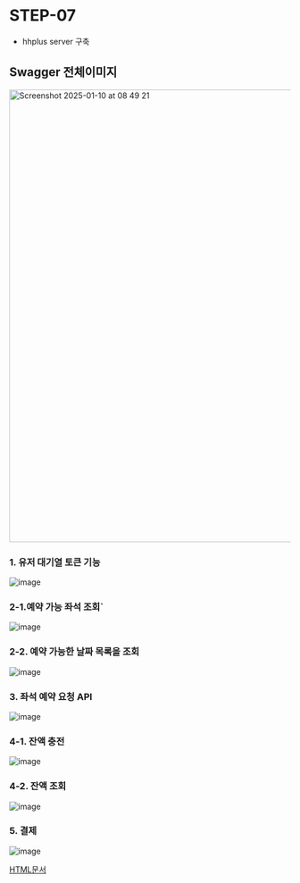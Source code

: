 # STEP-07
- hhplus server 구축

## Swagger 전체이미지
<img width="811" alt="Screenshot 2025-01-10 at 08 49 21" src="https://github.com/user-attachments/assets/2d6504a0-6e1f-4d0d-9ec8-4723ade9466a" />

### 1. 유저 대기열 토큰 기능 
![image](https://github.com/user-attachments/assets/d58f899b-a909-4480-a4ba-b432b2c9035f)

### 2-1.예약 가능 좌석 조회`
![image](https://github.com/user-attachments/assets/d0e294c6-46f9-4f69-b823-f5ece3cc54a8)

### 2-2. 예약 가능한 날짜 목록을 조회 
![image](https://github.com/user-attachments/assets/6e4d20fe-a1f7-4fb1-9533-e9f5d6c9f9f6)

### 3. 좌석 예약 요청 API
![image](https://github.com/user-attachments/assets/dcd3f77f-ae55-4c33-832d-544f48469c88)

### 4-1. 잔액 충전
![image](https://github.com/user-attachments/assets/dd34700c-6620-43a6-9152-ff4ab56d8a12)

### 4-2. 잔액 조회
![image](https://github.com/user-attachments/assets/09bb2f8c-025c-40db-81de-7ea919b33fd0)

### 5. 결제
![image](https://github.com/user-attachments/assets/fb018161-55c3-403c-997f-e2d242f6f713)

[HTML문서](https://github.com/GustavEiffels/hhplus_server_build/blob/STEP-07/docs/swagger/last/index.html)
